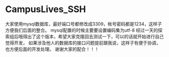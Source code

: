 # CampusLives_SSH
大家使用mysql数据库，最好端口号都修改成3309，帐号密码都是1234，这样子方便我们后面的整合。
mysql配置的时候主要要设置编码集为utf-8
经过一天的探索组后哦得出了这个版本，希望大家克隆回去测试一下，可以的话就开始进行自己觉得开发，
如果涉及他人的数据库的接口问题提前跟我说，这样子有便于协调，也方便后面的开发处理。
谢谢大家的配合！！！
